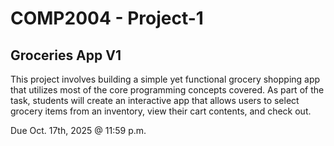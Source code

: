# COMP2004 - Project-1

## Groceries App V1

This project involves building a simple yet functional grocery shopping app that utilizes most of the core programming concepts covered. As part of the task, students will create an interactive app that allows users to select grocery items from an inventory, view their cart contents, and check out.

Due Oct. 17th, 2025 @ 11:59 p.m.
